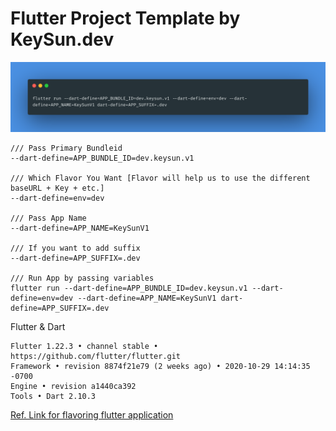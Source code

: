 # Flutter Project Template by KeySun.dev

![flutter run command variables](assets/flutter_run_command_parameters.png)


```
/// Pass Primary Bundleid
--dart-define=APP_BUNDLE_ID=dev.keysun.v1

/// Which Flavor You Want [Flavor will help us to use the different baseURL + Key + etc.]
--dart-define=env=dev

/// Pass App Name
--dart-define=APP_NAME=KeySunV1

/// If you want to add suffix
--dart-define=APP_SUFFIX=.dev

/// Run App by passing variables
flutter run --dart-define=APP_BUNDLE_ID=dev.keysun.v1 --dart-define=env=dev --dart-define=APP_NAME=KeySunV1 dart-define=APP_SUFFIX=.dev
```


Flutter & Dart
```
Flutter 1.22.3 • channel stable • https://github.com/flutter/flutter.git
Framework • revision 8874f21e79 (2 weeks ago) • 2020-10-29 14:14:35 -0700
Engine • revision a1440ca392
Tools • Dart 2.10.3

```


[Ref. Link for flavoring flutter application](https://itnext.io/flutter-1-17-no-more-flavors-no-more-ios-schemas-command-argument-that-solves-everything-8b145ed4285d)